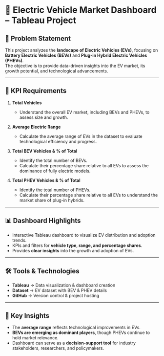 # 🚗 Electric Vehicle Market Dashboard – Tableau Project  

## 📌 Problem Statement  
This project analyzes the **landscape of Electric Vehicles (EVs)**, focusing on **Battery Electric Vehicles (BEVs)** and **Plug-in Hybrid Electric Vehicles (PHEVs)**.  
The objective is to provide data-driven insights into the EV market, its growth potential, and technological advancements.  

---

## 🎯 KPI Requirements  

1. **Total Vehicles**  
   - Understand the overall EV market, including BEVs and PHEVs, to assess size and growth.  

2. **Average Electric Range**  
   - Calculate the average range of EVs in the dataset to evaluate technological efficiency and progress.  

3. **Total BEV Vehicles & % of Total**  
   - Identify the total number of BEVs.  
   - Calculate their percentage share relative to all EVs to assess the dominance of fully electric models.  

4. **Total PHEV Vehicles & % of Total**  
   - Identify the total number of PHEVs.  
   - Calculate their percentage share relative to all EVs to understand the market share of plug-in hybrids.  

---

## 📊 Dashboard Highlights  
- Interactive Tableau dashboard to visualize EV distribution and adoption trends.  
- KPIs and filters for **vehicle type, range, and percentage shares**.  
- Provides **clear insights** into the growth and adoption of EVs.  

---

## 🛠️ Tools & Technologies  
- **Tableau** → Data visualization & dashboard creation  
- **Dataset** → EV dataset with BEV & PHEV details  
- **GitHub** → Version control & project hosting  

---

## 🚀 Key Insights  
- The **average range** reflects technological improvements in EVs.  
- **BEVs are emerging as dominant players**, though PHEVs continue to hold market relevance.  
- Dashboard can serve as a **decision-support tool** for industry stakeholders, researchers, and policymakers.  

